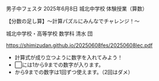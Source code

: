 男子中フェスタ 2025年6月8日 城北中学校 体験授業（算数）

【分数の足し算】〜計算パズルにみんなでチャレンジ！〜

城北中学校・高等学校 数学科 清水 団

https://shimizudan.github.io/20250608fes/20250608lec.pdf


-  計算式が成り立つように数字を入れてみよう！
-  ⬜には1から9までの数字が入ります。
-   から9までの数字は1回ずつ使えます。（2回はダメ）


